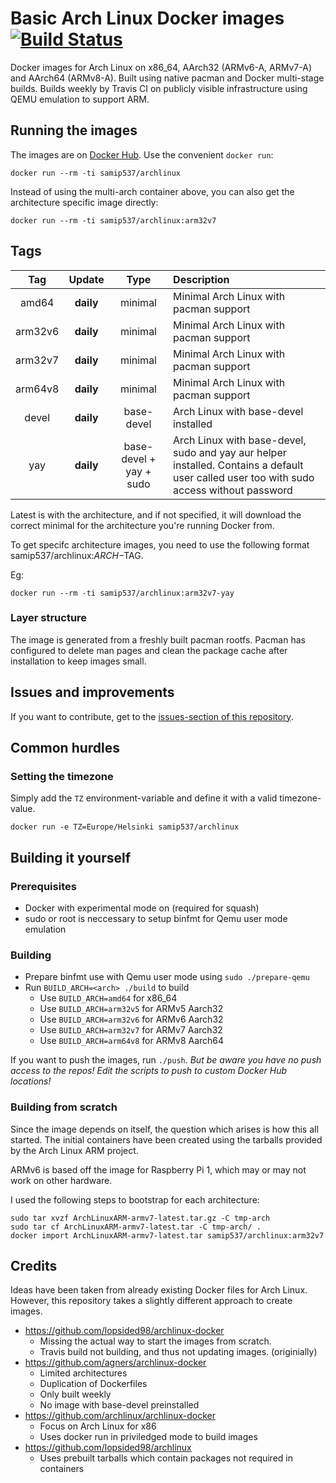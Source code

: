 # Basic Arch Linux Docker images [![Build Status](https://travis-ci.com/samip5/archlinux-docker.svg?branch=master)](https://travis-ci.com/samip537/archlinux-docker)

Docker images for Arch Linux on x86_64, AArch32 (ARMv6-A, ARMv7-A) and AArch64 (ARMv8-A). Built using native pacman and Docker multi-stage builds. Builds weekly by Travis CI on publicly visible infrastructure using QEMU emulation to support ARM.

## Running the images

The images are on [Docker Hub](https://hub.docker.com/u/samip537/). Use the convenient `docker run`:

    docker run --rm -ti samip537/archlinux

Instead of using the multi-arch container above, you can also get the architecture specific image directly:

    docker run --rm -ti samip537/archlinux:arm32v7

## Tags

|  Tag   |   Update   |    Type    |              Description               |
|:------:|:----------:|:----------:|:---------------------------------------|
| amd64 | **daily**  | minimal    | Minimal Arch Linux with pacman support |
| arm32v6 | **daily**  | minimal    | Minimal Arch Linux with pacman support |
| arm32v7 | **daily**  | minimal    | Minimal Arch Linux with pacman support |
| arm64v8 | **daily**  | minimal    | Minimal Arch Linux with pacman support |
| devel  | **daily**  | base-devel | Arch Linux with base-devel installed   |
| yay  | **daily**  | base-devel + yay + sudo | Arch Linux with base-devel, sudo and yay aur helper installed.   Contains a default user called user too with sudo access without password   |

Latest is with the architecture, and if not specified, it will download the correct minimal for the architecture you're running Docker from.

To get specifc architecture images, you need to use the following format samip537/archlinux:$ARCH-$TAG.

Eg:
```
docker run --rm -ti samip537/archlinux:arm32v7-yay
```

### Layer structure

The image is generated from a freshly built pacman rootfs. Pacman has configured
to delete man pages and clean the package cache after installation to keep
images small.

## Issues and improvements

If you want to contribute, get to the [issues-section of this repository](https://github.com/samip5/archlinux-docker/issues).

## Common hurdles

### Setting the timezone

Simply add the `TZ` environment-variable and define it with a valid timezone-value.

```
docker run -e TZ=Europe/Helsinki samip537/archlinux
```

## Building it yourself

### Prerequisites

- Docker with experimental mode on (required for squash)
- sudo or root is neccessary to setup binfmt for Qemu user mode emulation

### Building

- Prepare binfmt use with Qemu user mode using `sudo ./prepare-qemu`
- Run `BUILD_ARCH=<arch> ./build` to build
  - Use `BUILD_ARCH=amd64` for x86_64
  - Use `BUILD_ARCH=arm32v5` for ARMv5 Aarch32
  - Use `BUILD_ARCH=arm32v6` for ARMv6 Aarch32
  - Use `BUILD_ARCH=arm32v7` for ARMv7 Aarch32
  - Use `BUILD_ARCH=arm64v8` for ARMv8 Aarch64

If you want to push the images, run `./push`. *But be aware you have no push access to the repos! Edit the scripts to push to custom Docker Hub locations!*

### Building from scratch

Since the image depends on itself, the question which arises is how this all
started. The initial containers have been created using the tarballs provided by
the Arch Linux ARM project. 

ARMv6 is based off the image for Raspberry Pi 1, which may or may not work on other hardware.

I used the following steps to bootstrap for each
architecture:

```
sudo tar xvzf ArchLinuxARM-armv7-latest.tar.gz -C tmp-arch
sudo tar cf ArchLinuxARM-armv7-latest.tar -C tmp-arch/ .
docker import ArchLinuxARM-armv7-latest.tar samip537/archlinux:arm32v7
```

## Credits

Ideas have been taken from already existing Docker files for Arch Linux.
However, this repository takes a slightly different approach to create images.

- https://github.com/lopsided98/archlinux-docker
  - Missing the actual way to start the images from scratch.
  - Travis build not building, and thus not updating images. (originially)
- https://github.com/agners/archlinux-docker
  - Limited architectures
  - Duplication of Dockerfiles
  - Only built weekly
  - No image with base-devel preinstalled
- https://github.com/archlinux/archlinux-docker
  - Focus on Arch Linux for x86
  - Uses docker run in priviledged mode to build images
- https://github.com/lopsided98/archlinux
  - Uses prebuilt tarballs which contain packages not required in containers
